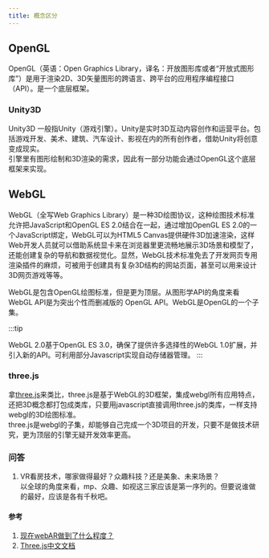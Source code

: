 ```yaml
---
title: 概念区分
---
```

## OpenGL
OpenGL（英语：Open Graphics Library，译名：开放图形库或者“开放式图形库”）是用于渲染2D、3D矢量图形的跨语言、跨平台的应用程序编程接口（API）。是一个底层框架。

### Unity3D
Unity3D 一般指Unity（游戏引擎）。Unity是实时3D互动内容创作和运营平台。包括游戏开发、美术、建筑、汽车设计、影视在内的所有创作者，借助Unity将创意变成现实。    
引擎里有图形绘制和3D渲染的需求，因此有一部分功能会通过OpenGL这个底层框架来实现。

## WebGL
WebGL（全写Web Graphics Library）是一种3D绘图协议，这种绘图技术标准允许把JavaScript和OpenGL ES 2.0结合在一起，通过增加OpenGL ES 2.0的一个JavaScript绑定，WebGL可以为HTML5 Canvas提供硬件3D加速渲染，这样Web开发人员就可以借助系统显卡来在浏览器里更流畅地展示3D场景和模型了，还能创建复杂的导航和数据视觉化。显然，WebGL技术标准免去了开发网页专用渲染插件的麻烦，可被用于创建具有复杂3D结构的网站页面，甚至可以用来设计3D网页游戏等等。

WebGL是包含OpenGL绘图标准，但是更为顶层。从图形学API的角度来看WebGL API是为突出个性而删减版的 OpenGL API。WebGL是OpenGL的一个子集。

:::tip

WebGL 2.0基于OpenGL ES 3.0，确保了提供许多选择性的WebGL 1.0扩展，并引入新的API。可利用部分Javascript实现自动存储器管理。 
:::

### three.js
拿[three.js](https://github.com/mrdoob/three.js)来类比，three.js是基于WebGL的3D框架，集成webgl所有应用特点，还把3D概念都打包成类库，只要用javascript直接调用three.js的类库，一样支持webgl的3D绘图标准。    
three.js是webgl的子集，却能够自己完成一个3D项目的开发，只要不是做技术研究，更为顶层的引擎无疑开发效率更高。

### 问答
1. VR看房技术，哪家做得最好？众趣科技？还是美象、未来场景？    
以全球的角度来看，mp、众趣、如视这三家应该是第一序列的。但要说谁做的最好，应该是各有千秋吧。

#### 参考
1. [现在webAR做到了什么程度？](https://www.zhihu.com/question/301451219/answer/1029216255)
2. [Three.js中文文档](http://www.yanhuangxueyuan.com/threejs/docs/index.html)